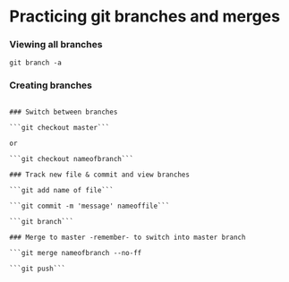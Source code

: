 # Practicing git branches and merges

### Viewing all branches

```git branch -a```

### Creating branches

```git checkout -b nameofbranch

### Switch between branches 

```git checkout master```

or

```git checkout nameofbranch```

### Track new file & commit and view branches

```git add name of file```

```git commit -m 'message' nameoffile```

```git branch```

### Merge to master -remember- to switch into master branch

```git merge nameofbranch --no-ff

```git push```


